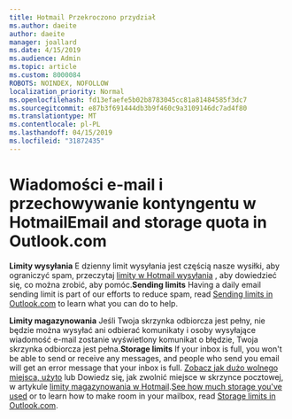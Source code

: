 ```yaml
---
title: Hotmail Przekroczono przydział
ms.author: daeite
author: daeite
manager: joallard
ms.date: 4/15/2019
ms.audience: Admin
ms.topic: article
ms.custom: 8000084
ROBOTS: NOINDEX, NOFOLLOW
localization_priority: Normal
ms.openlocfilehash: fd13efaefe5b02b8783045cc81a81484585f3dc7
ms.sourcegitcommit: e87b3f691444db3b9f460c9a3109146dc7ad4f80
ms.translationtype: MT
ms.contentlocale: pl-PL
ms.lasthandoff: 04/15/2019
ms.locfileid: "31872435"
---
```

# <a name="email-and-storage-quota-in-outlookcom"></a><span data-ttu-id="eb875-102">Wiadomości e-mail i przechowywanie kontyngentu w Hotmail</span><span class="sxs-lookup"><span data-stu-id="eb875-102">Email and storage quota in Outlook.com</span></span>

<span data-ttu-id="eb875-103">**Limity wysyłania** E dzienny limit wysyłania jest częścią nasze wysiłki, aby ograniczyć spam, przeczytaj [limity w Hotmail wysyłania](https://support.office.com/article/279ee200-594c-40f0-9ec8-bb6af7735c2e) , aby dowiedzieć się, co można zrobić, aby pomóc.</span><span class="sxs-lookup"><span data-stu-id="eb875-103">**Sending limits** Having a daily email sending limit is part of our efforts to reduce spam, read [Sending limits in Outlook.com](https://support.office.com/article/279ee200-594c-40f0-9ec8-bb6af7735c2e) to learn what you can do to help.</span></span>

<span data-ttu-id="eb875-104">**Limity magazynowania** Jeśli Twoja skrzynka odbiorcza jest pełny, nie będzie można wysyłać ani odbierać komunikaty i osoby wysyłające wiadomość e-mail zostanie wyświetlony komunikat o błędzie, Twoja skrzynka odbiorcza jest pełna.</span><span class="sxs-lookup"><span data-stu-id="eb875-104">**Storage limits** If your inbox is full, you won't be able to send or receive any messages, and people who send you email will get an error message that your inbox is full.</span></span> <span data-ttu-id="eb875-105">[Zobacz jak dużo wolnego miejsca, użyto](https://go.microsoft.com/fwlink/?linkid=2052089) lub Dowiedz się, jak zwolnić miejsce w skrzynce pocztowej, w artykule [limity magazynowania w Hotmail](https://support.office.com/article/7ac99134-69e5-4619-ac0b-2d313bba5e9e).</span><span class="sxs-lookup"><span data-stu-id="eb875-105">[See how much storage you've used](https://go.microsoft.com/fwlink/?linkid=2052089) or to learn how to make room in your mailbox, read [Storage limits in Outlook.com](https://support.office.com/article/7ac99134-69e5-4619-ac0b-2d313bba5e9e).</span></span>